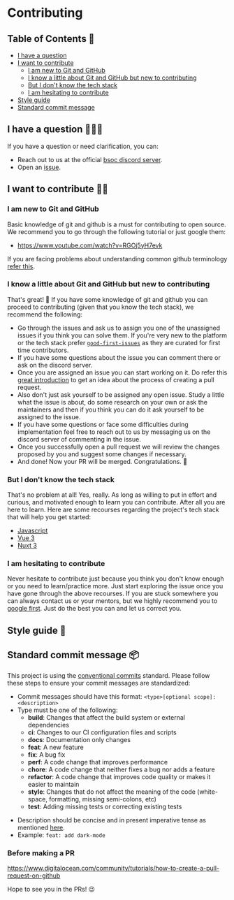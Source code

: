 # Contributing 

## Table of Contents 📃
- [I have a question](#i-have-a-question-🙋🙋‍♀️)
- [I want to contribute](#i-want-to-contribute-🧑‍💻)
	- [I am new to Git and GitHub](#i-am-new-to-git-and-github)
	- [I know a little about Git and GitHub but new to contributing](#i-know-a-little-about-git-and-github-but-new-to-contributing)
	- [But I don't know the tech stack](#but-i-dont-know-the-tech-stack)
	- [I am hesitating to contribute](#i-am-hesitating-to-contribute)
- [Style guide](#style-guide-🎨)
- [Standard commit message](#standard-commit-message-📦)

## I have a question 🙋🙋‍♀️

If you have a question or need clarification, you can:
- Reach out to us at the official [bsoc discord server](https://discord.gg/C72FYTYYcZ).
- Open an [issue](https://github.com/bsoc-bitbyte/LetsBuy/issues/new/choose).

## I want to contribute 🧑‍💻

### I am new to Git and GitHub 
Basic knowledge of git and github is a must for contributing to open source. We recommend you to go through the following tutorial or just google them:
- https://www.youtube.com/watch?v=RGOj5yH7evk

If you are facing problems about understanding common github terminology [refer this](https://docs.github.com/en).

### I know a little about Git and GitHub but new to contributing
That's great! 🎉
If you have some knowledge of git and github you can proceed to contributing (given that you know the tech stack), we recommend the following:
- Go through the issues and ask us to assign you one of the unassigned issues if you think you can solve them. If you're very new to the platform or the tech stack prefer [`good-first-issues`](https://github.com/bsoc-bitbyte/LetsBuy/issues?q=is%3Aissue+is%3Aopen+label%3A%22good+first+issue%22) as they are curated for first time contributors.
- If you have some questions about the issue you can comment there or ask on the discord server.
- Once you are assigned an issue you can start working on it. Do refer this [great introduction](https://www.digitalocean.com/community/tutorials/how-to-create-a-pull-request-on-github) to get an idea about the process of creating a pull request.
- Also don't just ask yourself to be assigned any open issue. Study a little what the issue is about, do some research on your own or ask the maintainers and then if you think you can do it ask yourself to be assigned to the issue.
- If you have some questions or face some difficulties during implementation feel free to reach out to us by messaging us on the discord server of commenting in the issue.
- Once you successfully open a pull request we will review the changes proposed by you and suggest some changes if necessary.
- And done! Now your PR will be merged. Congratulations. 🎉

### But I don't know the tech stack
That's no problem at all! Yes, really. As long as willing to put in effort and curious, and motivated enough to learn you can contribute. After all you are here to learn.
Here are some recourses regarding the project's tech stack that will help you get started:
- [Javascript](https://www.youtube.com/watch?v=hdI2bqOjy3c)
- [Vue 3](https://www.youtube.com/playlist?list=PL4cUxeGkcC9hYYGbV60Vq3IXYNfDk8At1)
- [Nuxt 3](https://www.youtube.com/playlist?list=PL4cUxeGkcC9haQlqdCQyYmL_27TesCGPC)

### I am hesitating to contribute
Never hesitate to contribute just because you think you don't know enough or you need to learn/practice more. Just start exploring the issue once you have gone through the above recourses.
If you are stuck somewhere you can always contact us or your mentors, but we highly recommend you to [google first](https://www.educative.io/answers/the-art-of-googling).
Just do the best you can and let us correct you.

## Style guide 🎨

## Standard commit message 📦
This project is using the [conventional commits](https://www.conventionalcommits.org/en/v1.0.0-beta.2/) standard. Please follow these steps to ensure your commit messages are standardized:

- Commit messages should have this format:
  `<type>[optional scope]: <description>`
- Type must be one of the following:
  - **build**: Changes that affect the build system or external dependencies
  - **ci**: Changes to our CI configuration files and scripts
  - **docs**: Documentation only changes
  - **feat**: A new feature
  - **fix**: A bug fix
  - **perf**: A code change that improves performance
  - **chore**: A code change that neither fixes a bug nor adds a feature
  - **refactor**: A code change that improves code quality or makes it easier to maintain
  - **style**: Changes that do not affect the meaning of the code (white-space, formatting, missing semi-colons, etc)
  - **test**: Adding missing tests or correcting existing tests
<!-- - Scope should be `ui` or `api` or `global`. -->
- Description should be concise and in present imperative tense as mentioned [here](https://git.kernel.org/pub/scm/git/git.git/tree/Documentation/SubmittingPatches?h=v2.36.1#n181).
- Example: `feat: add dark-mode`

### Before making a PR
https://www.digitalocean.com/community/tutorials/how-to-create-a-pull-request-on-github

Hope to see you in the PRs! 😉
